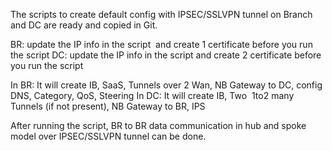 The scripts to create default config with IPSEC/SSLVPN tunnel on Branch and DC are ready and copied in Git.

BR: update the IP info in the script  and create 1 certificate before you run the script
DC: update the IP info in the script and create 2 certificate before you run the script

In BR: It will create IB, SaaS, Tunnels over 2 Wan, NB Gateway to DC, config DNS, Category, QoS, Steering
In DC: It will create IB, Two  1to2 many Tunnels (if not present), NB Gateway to BR, IPS

After running the script, BR to BR data communication in hub and spoke model over IPSEC/SSLVPN tunnel can be done.


